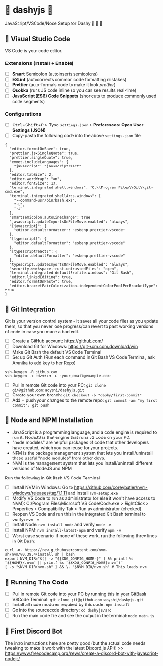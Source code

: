 # :purple_heart: dashyjs :purple_heart:

JavaScript/VSCode/Node Setup for Dashy :purple_heart: :purple_heart: :purple_heart:

## :purple_heart: Visual Studio Code

VS Code is your code editor.

### Extensions (Install + Enable)

- [ ] **Smart** Semicolon (autoinserts semicolons)
- [ ] **ESLint** (autocorrects common code formatting mistakes)
- [ ] **Prettier** (auto-formats code to make it look _prettier_)
- [ ] **Quokka** (runs JS code inline so you can see results real-time)
- [ ] **JavaScript (ES6) Code Snippets** (shortcuts to produce commonly used code segments)

### Configurations

- [ ] <kbd>Ctrl</kbd>+<kbd>Shift</kbd>+<kbd>P</kbd> > Type `settings.json` > **Preferences: Open User Settings (JSON)**
- [ ] Copy-pasta the following code into the above `settings.json` file

```
{
  "editor.formatOnSave": true,
  "prettier.jsxSingleQuote": true,
  "prettier.singleQuote": true,
  "emmet.includeLanguages": {
    "javascript": "javascriptreact"
  },
  "editor.tabSize": 2,
  "editor.wordWrap": "on",
  "editor.fontSize": 13,
  "terminal.integrated.shell.windows": "C:\\Program Files\\Git\\git-cmd.exe",
  "terminal.integrated.shellArgs.windows": [
    "--command=usr/bin/bash.exe",
    "-l",
    "-i"
  ],
  "smartsemicolon.autoLineChange": true,
  "javascript.updateImportsOnFileMove.enabled": "always",
  "[javascript]": {
    "editor.defaultFormatter": "esbenp.prettier-vscode"
  },
  "[typescript]": {
    "editor.defaultFormatter": "esbenp.prettier-vscode"
  },
  "[typescriptreact]": {
    "editor.defaultFormatter": "esbenp.prettier-vscode"
  },
  "typescript.updateImportsOnFileMove.enabled": "always",
  "security.workspace.trust.untrustedFiles": "open",
  "terminal.integrated.defaultProfile.windows": "Git Bash",
  "editor.linkedEditing": true,
  "editor.formatOnPaste": true,
  "editor.bracketPairColorization.independentColorPoolPerBracketType": true
}
```

## :purple_heart: Git Integration

Git is your version control system - it saves all your code files as you update them, so that you never lose progress/can revert to past working versions of code in case you made a bad edit.

- [ ] Create a GitHub account: https://github.com/
- [ ] Download Git for Windows: https://git-scm.com/download/win
- [ ] Make Git Bash the default VS Code Terminal
- [ ] Set up Git Auth (Run each command in Git Bash VS Code Terminal, ask Arunika to add key to her Repo)

```
ssh-keygen -R github.com
ssh-keygen -t ed25519 -C "your_email@example.com"
```

- [ ] Pull in remote Git code into your PC: `git clone git@github.com:aoyshi/dashyjs.git`
- [ ] Create your own branch: `git checkout -b "dashy/first-commit"`
- [ ] Add + push your changes to the remote repo: `git commit -am "my first commit"; git push`

## :purple_heart: Node and NPM Installation

- JavaScript is a programming language, and a code engine is required to run it. NodeJS is that engine that runs JS code on your PC.
- "node modules" are helpful packages of code that other developers have created, which you can reuse for your projects.
- NPM is the package management system that lets you install/uninstall these useful "node modules" from other devs.
- NVM is the management system that lets you install/uninstall different versions of NodeJS and NPM.

Run the following in Git Bash VS Code Terminal

- [ ] Install NVM in Windows: Go to https://github.com/coreybutler/nvm-windows/releases/tag/1.1.11 and install `nvm-setup.exe`
- [ ] Modify VS Code to run as administrator (or else it won't have access to NVM): C:\Program Files\Microsoft VS Code\Code.exe > RightClick > Properties > Compatibility Tab > Run as administrator (checked)
- [ ] Reopen VS Code and run this in the integrated Git Bash terminal to verify: `nvm -v`
- [ ] Install Node: `nvm install node` and verify `node -v`
- [ ] Install NPM: `nvm install-latest-npm` and verify `npm -v`
- [ ] Worst case scenario, if none of these work, run the following three lines in Git Bash:
```
curl -o- https://raw.githubusercontent.com/nvm-sh/nvm/v0.39.4/install.sh | bash
export NVM_DIR="$([ -z "${XDG_CONFIG_HOME-}" ] && printf %s "${HOME}/.nvm" || printf %s "${XDG_CONFIG_HOME}/nvm")"
[ -s "$NVM_DIR/nvm.sh" ] && \. "$NVM_DIR/nvm.sh" # This loads nvm
```

## :purple_heart: Running The Code

- [ ] Pull in remote Git code into your PC by running this in your GitBash VSCode Terminal: `git clone git@github.com:aoyshi/dashyjs.git`
- [ ] Install all node modules required by this code: `npm install`
- [ ] Go into the sourcecode directory: `cd dashyjs/src`
- [ ] Run the main code file and see the output in the terminal: `node main.js`

## :purple_heart: First Discord Bot

The intro instructions here are pretty good (but the actual code needs tweaking to make it work with the latest Discord.js API)! >> https://www.freecodecamp.org/news/create-a-discord-bot-with-javascript-nodejs/
